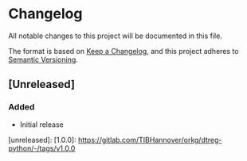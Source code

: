 # Changelog

All notable changes to this project will be documented in this file.

The format is based on [Keep a Changelog](https://keepachangelog.com/en/1.1.0/),
and this project adheres to [Semantic Versioning](https://semver.org/spec/v2.0.0.html).

## [Unreleased]

### Added

* Initial release

[unreleased]:
[1.0.0]: https://gitlab.com/TIBHannover/orkg/dtreg-python/-/tags/v1.0.0
